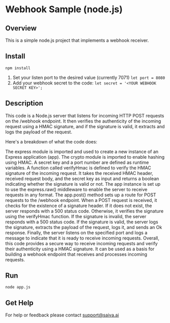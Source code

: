 # Webhook Sample (node.js)

## Overview
This is a simple node.js project that implements a webhook receiver. 

## Install
`npm install`

1. Set your listen port to the desired value (currently 7071)
`let port = 8080
`
2. Add your webhook secret to the code: 
`let secret = '<YOUR WEBHOOK SECRET KEY>';
`

## Description

This code is a Node.js server that listens for incoming HTTP POST requests on the /webhook endpoint. It then verifies the authenticity of the incoming request using a HMAC signature, and if the signature is valid, it extracts and logs the payload of the request.

Here's a breakdown of what the code does:

The express module is imported and used to create a new instance of an Express application (app).
The crypto module is imported to enable hashing using HMAC.
A secret key and a port number are defined as runtime variables.
A function called verifyHmac is defined to verify the HMAC signature of the incoming request. It takes the received HMAC header, received request body, and the secret key as input and returns a boolean indicating whether the signature is valid or not.
The app instance is set up to use the express.raw() middleware to enable the server to receive requests in any format.
The app.post() method sets up a route for POST requests to the /webhook endpoint. When a POST request is received, it checks for the existence of a signature header. If it does not exist, the server responds with a 500 status code. Otherwise, it verifies the signature using the verifyHmac function. If the signature is invalid, the server responds with a 500 status code. If the signature is valid, the server logs the signature, extracts the payload of the request, logs it, and sends an Ok response.
Finally, the server listens on the specified port and logs a message to indicate that it is ready to receive incoming requests.
Overall, this code provides a secure way to receive incoming requests and verify their authenticity using a HMAC signature. It can be used as a basis for building a webhook endpoint that receives and processes incoming requests.

## Run
`node app.js`

## Get Help
For help or feedback please contact support@saiva.ai
